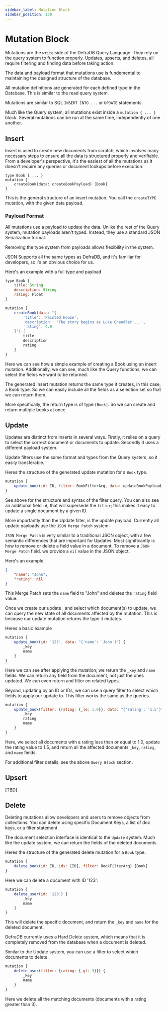 ```yaml
---
sidebar_label: Mutation Block
sidebar_position: 150
---
```

# Mutation Block

Mutations are the `write` side of the DefraDB Query Language. They rely on the query system to function properly. Updates, upserts, and deletes, all require filtering and finding data before taking action.

The data and payload format that mutations use is fundemental to maintaining the designed structure of the database.

All mutation definitions are generated for each defined type in the Database. This is similar to the read query system.

Mutations are similar to SQL `INSERT INTO ...` or `UPDATE` statements.

Much like the Query system, all mutations exist inside a `mutation { ... }` block. Several mutations can be run at the same time, independently of one another.

## Insert

Insert is used to create new documents from scratch, which involves many necessary steps to ensure all the data is structured properly and verifiable. From a developer's perspective, it's the easiest of all the mutations as it doesn't require any queries or document lookups before execution.

```javascript=
type Book { ... }
mutation {
    createBook(data: createBookPayload) [Book]
}
```

This is the general structure of an insert mutation. You call the `createTYPE` mutation, with the given data payload.

### Payload Format

All mutations use a payload to update the data. Unlike the rest of the Query system, mutation payloads aren't typed. Instead, they use a standard JSON Serialization format.

Removing the type system from payloads allows flexibility in the system.

JSON Supports all the same types as DefraDB, and it's familiar for developers, so i's an obvious choice for us.

Here's an example with a full type and payload
```javascript 
type Book {
    title: String
    description: String
    rating: Float
}

mutation {
    createBook(data: "{
        'title': 'Painted House',
        'description': 'The story begins as Luke Chandler ...',
        'rating': 4.9
    }") {
        title
        description
        rating
    }
}
```

Here we can see how a simple example of creating a Book using an insert mutation. Additionally, we can see, much like the Query functions, we can select the fields we want to be returned.

The generated insert mutation returns the same type it creates, in this case, a Book type. So we can easily include all the fields as a selection set so that we can return them.

More specifically, the return type is of type `[Book]`. So we can create and return multiple books at once.

## Update

Updates are distinct from Inserts in several ways. Firstly, it relies on a query to select the correct document or documents to update. Secondly it uses a different payload system.

Update filters use the same format and types from the Query system, so it easily transferable.

Heres the structure of the generated update mutation for a `Book` type.
```javascript
mutation {
    update_book(id: ID, filter: BookFilterArg, data: updateBookPayload) [Book]
}
```

See above for the structure and syntax of the filter query. You can also see an additional field `id`, that will supersede the `filter`; this makes it easy to update a single document by a given ID.

More importantly than the Update filter, is the update payload. Currently all update payloads use the `JSON Merge Patch` system.

`JSON Merge Patch` is very similar to a traditional JSON object, with a few semantic differences that are important for Updates. Most significantly is how to remove or delete a field value in a document. To remove a `JSON Merge Patch` field. we provide a `nil` value in the JSON object.

Here's an example.
```json
{
    "name": "John",
    "rating": nil
}
```

This Merge Patch sets the `name` field to "John" and deletes the `rating` field value.

Once we create our update , and select which document(s) to update, we can query the new state of all documents affected by the mutation. This is because our update mutation returns the type it mutates.

Heres a basic example
```javascript
mutation {
    update_book(id: '123', data: "{'name': 'John'}") {
        _key
        name
    }
}

```

Here we can see after applying the mutation; we return the `_key` and `name` fields. We can return any field from the document, not just the ones updated. We can even return and filter on related types.

Beyond, updating by an ID or IDs, we can use a query filter to select which fields to apply our update to. This filter works the same as the queries.

```javascript
mutation {
    update_book(filter: {rating: {_le: 1.0}}, data: "{'rating': '1.5'}") {
        _key
        rating
        name
    }
}
```

Here, we select all documents with a rating less than or equal to 1.0, update the rating value to 1.5, and return all the affected documents `_key`, `rating`, and `name` fields.

For additional filter details, see the above `Query Block` section.

## Upsert

[TBD]

## Delete

Deleting mutations allow developers and users to remove objects from collections. You can delete using specific Document Keys, a list of doc keys, or a filter statement.

The document selection interface is identical to the `Update` system. Much like the update system, we can return the fields of the deleted documents.

Heres the structure of the generated delete mutation for a `Book` type.
```javascript
mutation {
    delete_book(id: ID, ids: [ID], filter: BookFilterArg) [Book]
}
```

Here we can delete a document with ID '123':
```javascript
mutation {
    delete_user(id: '123') {
        _key
        name
    }
}
```

This will delete the specific document, and return the `_key` and `name` for the deleted document.

DefraDB currently uses a Hard Delete system, which means that it is completely removed from the database when a document is deleted.

Similar to the Update system, you can use a filter to select which documents to delete.
```javascript
mutation {
    delete_user(filter: {rating: {_gt: 3}}) {
        _key
        name
    }
}
```

Here we delete all the matching documents (documents with a rating greater than 3).
